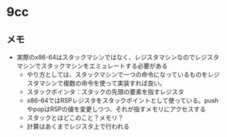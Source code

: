 # 9cc

## メモ
- 実際のx86-64はスタックマシンではなく、レジスタマシンなのでレジスタマシンでスタックマシンをエミュレートする必要がある
    - やり方としては、スタックマシンで一つの命令になっているものをレジスタマシンで複数の命令を使って実装すれば良い。
    - スタックポインタ：スタックの先頭の要素を指すレジスタ
    - x86-64ではRSPレジスタをスタックポイントとして使っている。pushやpopはRSPの値を変更しつつ、それが指すメモリにアクセスする
    - スタックとはどこのこと？メモリ？
    - 計算はあくまでレジスタ上で行われる